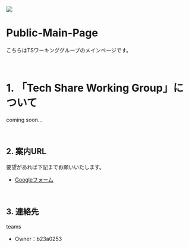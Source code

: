 <img src="https://qiita-image-store.s3.ap-northeast-1.amazonaws.com/0/2702119/51045226-3b8a-4453-bf6a-af4010c54af4.jpeg">

# Public-Main-Page
こちらはTSワーキンググループのメインページです。

<br>

# 1. 「Tech Share Working Group」について
coming soon...

<br>

## 2. 案内URL
要望があれば下記までお願いいたします。
- [Googleフォーム](https://docs.google.com/forms/d/e/1FAIpQLSc_6v_IEXRQcK9IYCCtl17t9_WQI8dsGTLXe_kUR4hl4U3nlA/viewform)

<br>

## 3. 連絡先
teams
- Owner：b23a0253

